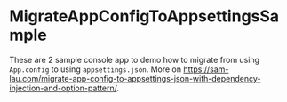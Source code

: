 # MigrateAppConfigToAppsettingsSample

These are 2 sample console app to demo how to migrate from using `App.config` to using `appsettings.json`. More on https://sam-lau.com/migrate-app-config-to-appsettings-json-with-dependency-injection-and-option-pattern/.

